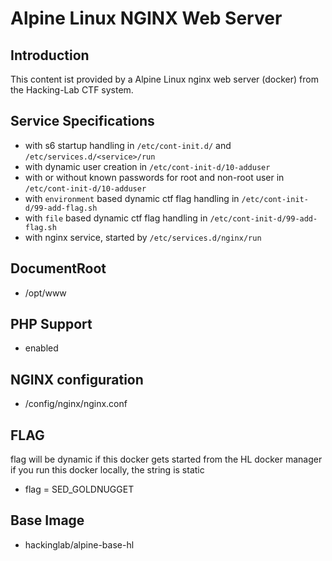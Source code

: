 # Alpine Linux NGINX Web Server
## Introduction
This content ist provided by a Alpine Linux nginx web server (docker) from the Hacking-Lab CTF system. 

## Service Specifications
* with s6 startup handling in `/etc/cont-init.d/` and `/etc/services.d/<service>/run`
* with dynamic user creation  in `/etc/cont-init-d/10-adduser`
* with or without known passwords for root and non-root user in `/etc/cont-init-d/10-adduser`
* with `environment` based dynamic ctf flag handling in `/etc/cont-init-d/99-add-flag.sh`
* with `file` based dynamic ctf flag handling in `/etc/cont-init-d/99-add-flag.sh`
* with nginx service, started by `/etc/services.d/nginx/run`

## DocumentRoot
* /opt/www

## PHP Support
* enabled

## NGINX configuration
* /config/nginx/nginx.conf

## FLAG
flag will be dynamic if this docker gets started from the HL docker manager
if you run this docker locally, the string is static

* flag = SED_GOLDNUGGET

## Base Image
* hackinglab/alpine-base-hl

